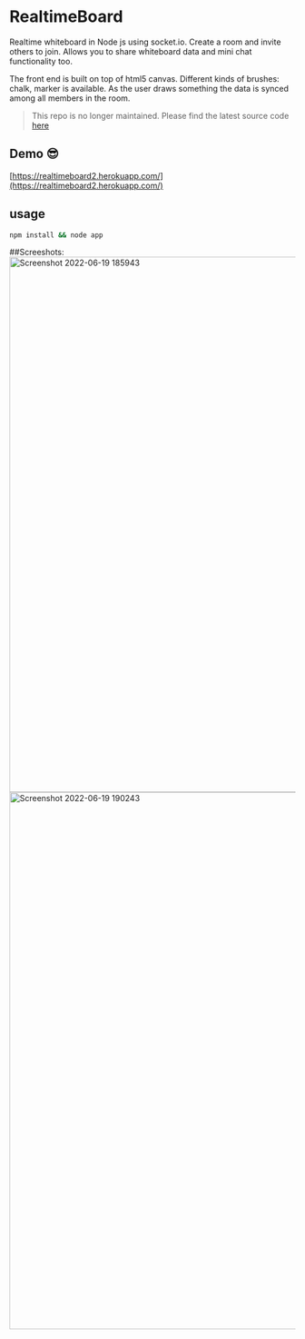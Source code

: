 # RealtimeBoard
Realtime whiteboard in Node js using  socket.io. Create a room and invite others to join. Allows you to share whiteboard data and mini chat functionality too.

The front end is built on top of html5 canvas. Different kinds of brushes: chalk, marker is available. As the user draws something the data is synced among all members in the room.

> This repo is no longer maintained. Please find the latest source code [here](https://github.com/bibhuticoder/realtimeBoard/releases/tag/1.0.0.)

## Demo :sunglasses:
[https://realtimeboard2.herokuapp.com/](https://realtimeboard2.herokuapp.com/)


## usage
```bash
npm install && node app
```

##Screeshots:
<img width="943" alt="Screenshot 2022-06-19 185943" src="https://user-images.githubusercontent.com/70263030/174483699-ae10e3c6-e2b7-4dbe-ac03-c0326d928fe5.png">
<img width="946" alt="Screenshot 2022-06-19 190243" src="https://user-images.githubusercontent.com/70263030/174483705-83cc4400-7f83-44a0-bf88-fedc0a2e4498.png">
